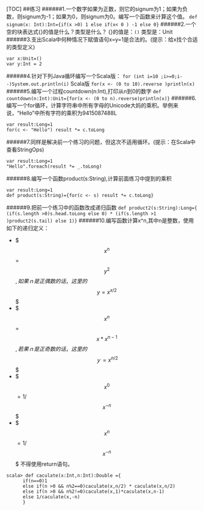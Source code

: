 [TOC]
##练习
######1.一个数字如果为正数，则它的signum为1；如果为负数，则signum为-1；如果为0，则signum为0。编写一个函数来计算这个值。
`def signum(x: Int):Int={if(x >0) 1 else if(x< 0 ) -1 else 0}`
######2.一个空的块表达式{}的值是什么？类型是什么？
  {}的值是：`()`
  类型是：Unit
######3.支出Scala中何种情况下赋值语句x=y=1是合法的。(提示：给x找个合适的类型定义)
```
var x:Unit=()
var y:Int = 2
```
######4.针对下列Java循环编写一个Scala版：
`for (int i=10 ;i>=0;i--)System.out.println(i)`
Scala版
`for(x <- (0 to 10).reverse )println(x)`
######5.编写一个过程countdown(n:Int),打印从n到0的数字
`def countdown(n:Int):Unit={for(x <- (0 to n).reverse)println(x)}`
######6.编写一个for循环，计算字符串中所有字母的Unicode大妈的乘积。举例来说，“Hello”中所有字符的乘积为9415087488L
```
var result:Long=1
for(c <- "Hello") result *= c.toLong
```
######7.同样是解决前一个练习的问题，但这次不适用循环。(提示：在Scala中查看StringOps)
```
var result:Long=1
"Hello".foreach(result *= _.toLong)
```
######8.编写一个函数product(s:String),计算前面练习中提到的乘积
```
var result:Long=1
def product(s:String)={for(c <- s) result *= c.toLong}
```
######9.把前一个练习中的函数改成递归函数
`def product2(s:String):Long={
  (if(s.length >0)s.head.toLong else 0) *
  (if(s.length >1 )product2(s.tail) else 1)}`
######10.编写函数计算x^n,其中n是整数，使用如下的递归定义：
  * $$$x^n$$$=$$$y^2$$$,如果ｎ是正偶数的话，这里的$$$y=x^{x/2}$$$
  * $$$x^n$$$=$$$x*x^{n-1}$$$,若果ｎ是正奇数的话，这里的$$$ｙ=x^{n/2}$$$
  * $$$x^0$$$=1/$$$x^{-n}$$$
  * $$$x^n$$$=1/$$$x^{-n}$$$
  不得使用return语句。
```
scala> def caculate(x:Int,n:Int):Double ={
      if(n==0)1
      else if(n >0 && n%2==0)caculate(x,n/2) * caculate(x,n/2)
      else if(n >0 && n%2!=0)caculate(x,1)*caculate(x,n-1)
      else 1/caculate(x,-n)
      }

```  
  


######